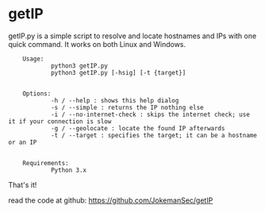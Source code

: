# getIP
getIP.py is a simple script to resolve and locate hostnames and IPs with one quick command. 
It works on both Linux and Windows.

        Usage:
                python3 getIP.py
                python3 getIP.py [-hsig] [-t {target}]


        Options:
                -h / --help : shows this help dialog
                -s / --simple : returns the IP nothing else
                -i / --no-internet-check : skips the internet check; use it if your connection is slow
                -g / --geolocate : locate the found IP afterwards
                -t / --target : specifies the target; it can be a hostname or an IP


        Requirements:
                Python 3.x

That's it!

read the code at github:
https://github.com/JokemanSec/getIP
